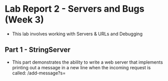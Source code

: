 # **Lab Report 2 - Servers and Bugs (Week 3)**
* This lab involves working with Servers & URLs and Debugging

## **Part 1 - StringServer**
* This part demonstrates the ability to write a web server that implements printing out a message in a new line when the incoming request is called: /add-message?s=<string>
